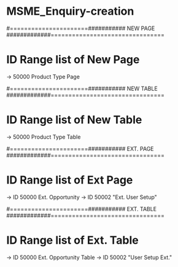 # MSME_Enquiry-creation
#======================########### NEW PAGE  #############================================
# ID Range list of New Page
-> 50000 Product Type Page


#======================########### NEW TABLE  #############================================
# ID Range list of New Table
-> 50000 Product Type Table


#======================########### EXT. PAGE  #############================================
# ID Range list of Ext Page
-> ID 50000 Ext. Opportunity 
-> ID 50002 "Ext. User Setup"


#======================########### EXT. TABLE  #############================================
# ID Range list of Ext. Table
-> ID 50000 Ext. Opportunity Table
-> ID 50002 "User Setup Ext."



